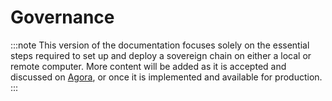# Governance


:::note
This version of the documentation focuses solely on the essential steps required to set up and deploy a sovereign chain on either a local or remote computer.  More content will be added as it is accepted and discussed on [Agora](https://agora.multiversx.com/), or once it is implemented and available for production.
:::

